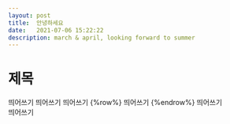 ```yaml
---
layout: post
title:  안녕하세요
date:   2021-07-06 15:22:22
description: march & april, looking forward to summer
---
```


# 제목
띄어쓰기
띄어쓰기
띄어쓰기
{%row%}
띄어쓰기
{%endrow%}
띄어쓰기
<br>
띄어쓰기
</br>
